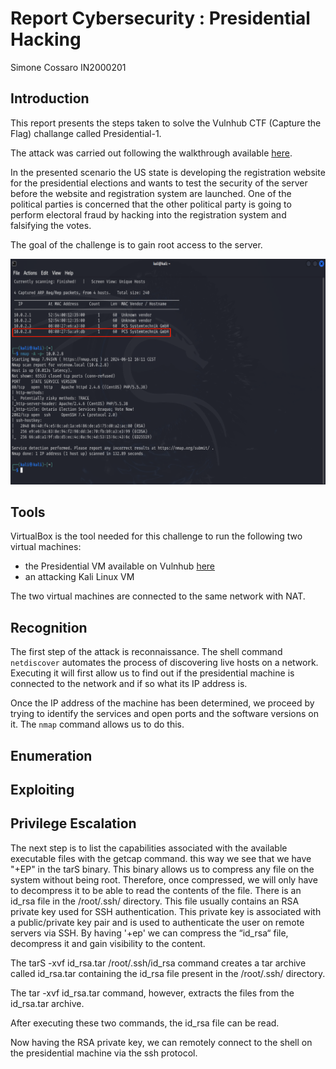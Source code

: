 # Report Cybersecurity : Presidential Hacking
Simone Cossaro IN2000201

## Introduction

This report presents the steps taken to solve the Vulnhub CTF (Capture the Flag) challange called Presidential-1. 

The attack was carried out following the walkthrough available [here](https://www.hackingarticles.in/presidential-1-vulnhub-walkthrough/).

In the presented scenario the US state is developing the registration website for the presidential elections and wants to test the security of the server before the website and registration system are launched. One of the political parties is concerned that the other political party is going to perform electoral fraud by hacking into the registration system and falsifying the votes.

The goal of the challenge is to gain root access to the server.

![Steps of recognition](images/reconnaissance.png)  

## Tools

VirtualBox is the tool needed for this challenge to run the following two virtual machines:
* the Presidential VM available on Vulnhub [here](https://www.vulnhub.com/entry/presidential-1,500/)
* an attacking Kali Linux VM
  
The two virtual machines are connected to the same network with NAT.

## Recognition

The first step of the attack is reconnaissance. The shell command `netdiscover` automates the process of discovering live hosts on a network. Executing it will first allow us to find out if the presidential machine is connected to the network and if so what its IP address is. 

Once the IP address of the machine has been determined, we proceed by trying to identify the services and open ports and the software versions on it. The `nmap` command allows us to do this.

## Enumeration

## Exploiting



## Privilege Escalation

The next step is to list the capabilities associated with the available executable files with the getcap command. this way we see that we have "+EP" in the tarS binary. This binary allows us to compress any file on the system without being root. Therefore, once compressed, we will only have to decompress it to be able to read the contents of the file.
There is an id_rsa file in the /root/.ssh/ directory. This file usually contains an RSA private key used for SSH authentication. This private key is associated with a public/private key pair and is used to authenticate the user on remote servers via SSH.
By having '+ep' we can compress the “id_rsa“ file, decompress it and gain visibility to the content.

The tarS -xvf id_rsa.tar /root/.ssh/id_rsa command creates a tar archive called id_rsa.tar containing the id_rsa file present in the /root/.ssh/ directory.

The tar -xvf id_rsa.tar command, however, extracts the files from the id_rsa.tar archive.

After executing these two commands, the id_rsa file can be read.

Now having the RSA private key, we can remotely connect to the shell on the presidential machine via the ssh protocol.

